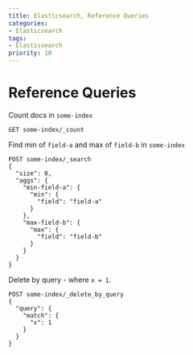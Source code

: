 ```yaml
---
title: Elasticsearch, Reference Queries
categories:
- Elasticsearch
tags:
- Elastissearch
priority: 10
---
```


# Reference Queries

Count docs in ```some-index```

```GET some-index/_count```

Find min of ```field-a``` and max of ```field-b``` in ```some-index```

```
POST some-index/_search
{
  "size": 0,
  "aggs": {
    "min-field-a": {
      "min": {
        "field": "field-a"
      }
    },
    "max-field-b": {
      "max": {
        "field": "field-b"
      }
    }
  }
}
```

Delete by query - where ```x = 1```.

```
POST some-index/_delete_by_query
{
  "query": {
    "match": {
      "x": 1
    }
  }
}
```